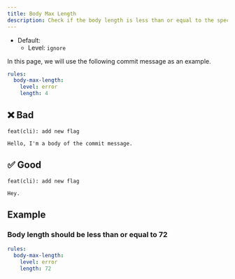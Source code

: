 ```yaml
---
title: Body Max Length
description: Check if the body length is less than or equal to the specified length
---
```


* Default:
  * Level: `ignore`

In this page, we will use the following commit message as an example.

```yaml
rules:
  body-max-length:
    level: error
    length: 4
```

## ❌ Bad

```console
feat(cli): add new flag

Hello, I'm a body of the commit message.
```

## ✅ Good

```console
feat(cli): add new flag

Hey.
```

## Example

### Body length should be less than or equal to 72

```yaml
rules:
  body-max-length:
    level: error
    length: 72
```
